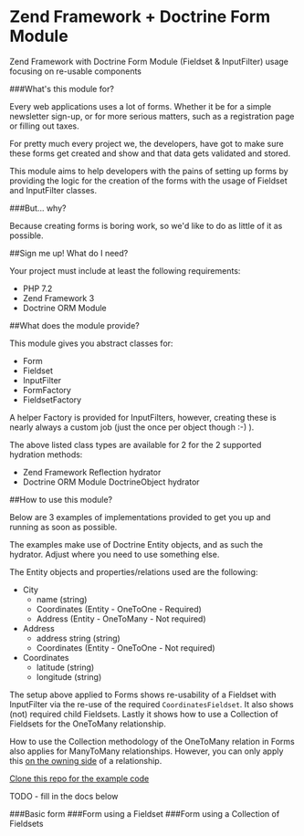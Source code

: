 # Zend Framework + Doctrine Form Module

Zend Framework with Doctrine Form Module (Fieldset &amp; InputFilter) usage focusing on re-usable components

###What's this module for?

Every web applications uses a lot of forms. Whether it be for a simple newsletter sign-up, or for more serious matters, such as a registration page or filling out taxes.

For pretty much every project we, the developers, have got to make sure these forms get created and show and that data gets validated and stored. 

This module aims to help developers with the pains of setting up forms by providing the logic for the creation of the forms with the usage of Fieldset and InputFilter classes.

###But... why?

Because creating forms is boring work, so we'd like to do as little of it as possible. 

##Sign me up! What do I need?

Your project must include at least the following requirements:

* PHP 7.2
* Zend Framework 3
* Doctrine ORM Module

##What does the module provide?

This module gives you abstract classes for:

* Form
* Fieldset
* InputFilter
* FormFactory
* FieldsetFactory

A helper Factory is provided for InputFilters, however, creating these is nearly always a custom job (just the once per object though :-) ).

The above listed class types are available for 2 for the 2 supported hydration methods:

* Zend Framework Reflection hydrator
* Doctrine ORM Module DoctrineObject hydrator 

##How to use this module?

Below are 3 examples of implementations provided to get you up and running as soon as possible. 

The examples make use of Doctrine Entity objects, and as such the hydrator. Adjust where you need to use something else. 

The Entity objects and properties/relations used are the following:

 * City 
    * name         (string)
    * Coordinates  (Entity - OneToOne - Required)
    * Address      (Entity - OneToMany - Not required)
 * Address
    * address string (string)
    * Coordinates    (Entity - OneToOne - Not required)
 * Coordinates
    * latitude (string)
    * longitude (string)

The setup above applied to Forms shows re-usability of a Fieldset with InputFilter via the re-use of the required `CoordinatesFieldset`. It also shows (not) required child Fieldsets. Lastly it shows how to use a Collection of Fieldsets for the OneToMany relationship. 

How to use the Collection methodology of the OneToMany relation in Forms also applies for ManyToMany relationships. However, you can only apply this [on the owning side](http://docs.doctrine-project.org/projects/doctrine-orm/en/latest/reference/unitofwork-associations.html) of a relationship. 

[Clone this repo for the example code](https://github.com/rkeet/zf-doctrine-form-examples)

TODO - fill in the docs below

###Basic form
###Form using a Fieldset
###Form using a Collection of Fieldsets

